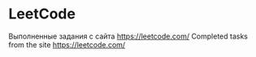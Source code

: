 # LeetCode
Выполненные задания с сайта https://leetcode.com/
Completed tasks from the site https://leetcode.com/
